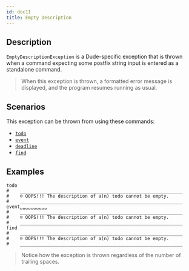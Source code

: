 ```yaml
---
id: doc11
title: Empty Description
---
```


## Description

`EmptyDescriptionException` is a Dude-specific exception that is thrown when a command expecting some postfix string
 input is entered as a standalone command.
 
> When this exception is thrown, a formatted error message is displayed, and the program resumes running as usual.

## Scenarios

This exception can be thrown from using these commands:

- [`todo`](doc6.md#exceptions)
- [`event`](doc7.md#exceptions)
- [`deadline`](doc8.md#exceptions)
- [`find`](doc9.md#exceptions)

## Examples

```
todo
#    ____________________________________________________________
#    ☹ OOPS!!! The description of a(n) todo cannot be empty.
#    ____________________________________________________________
event␣␣␣␣␣␣␣␣␣␣
#    ____________________________________________________________
#    ☹ OOPS!!! The description of a(n) todo cannot be empty.
#    ____________________________________________________________
find
#    ____________________________________________________________
#    ☹ OOPS!!! The description of a(n) todo cannot be empty.
#    ____________________________________________________________
```

> Notice how the exception is thrown regardless of the number of trailing spaces.